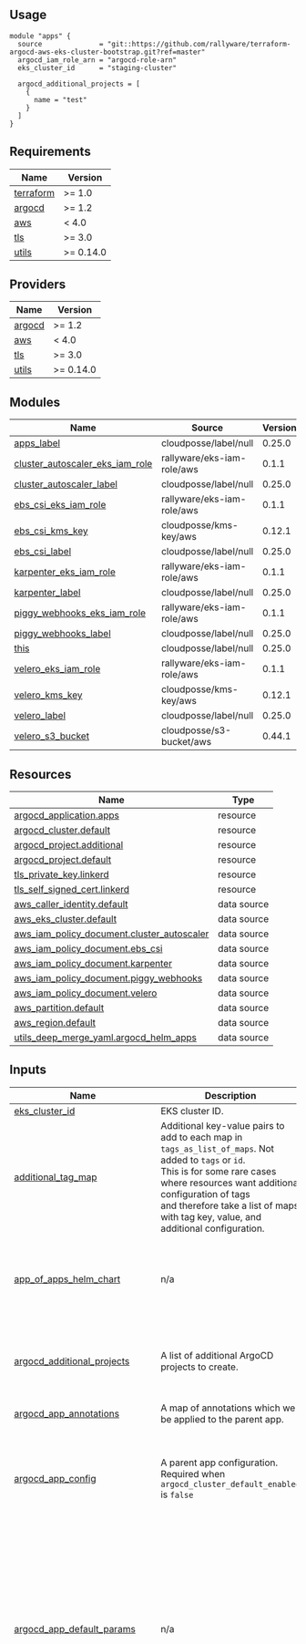 ## Usage

```hcl
module "apps" {
  source              = "git::https://github.com/rallyware/terraform-argocd-aws-eks-cluster-bootstrap.git?ref=master"
  argocd_iam_role_arn = "argocd-role-arn"
  eks_cluster_id      = "staging-cluster"

  argocd_additional_projects = [
    {
      name = "test"
    }
  ]
}
```

<!-- BEGIN_TF_DOCS -->
## Requirements

| Name | Version |
|------|---------|
| <a name="requirement_terraform"></a> [terraform](#requirement\_terraform) | >= 1.0 |
| <a name="requirement_argocd"></a> [argocd](#requirement\_argocd) | >= 1.2 |
| <a name="requirement_aws"></a> [aws](#requirement\_aws) | < 4.0 |
| <a name="requirement_tls"></a> [tls](#requirement\_tls) | >= 3.0 |
| <a name="requirement_utils"></a> [utils](#requirement\_utils) | >= 0.14.0 |

## Providers

| Name | Version |
|------|---------|
| <a name="provider_argocd"></a> [argocd](#provider\_argocd) | >= 1.2 |
| <a name="provider_aws"></a> [aws](#provider\_aws) | < 4.0 |
| <a name="provider_tls"></a> [tls](#provider\_tls) | >= 3.0 |
| <a name="provider_utils"></a> [utils](#provider\_utils) | >= 0.14.0 |

## Modules

| Name | Source | Version |
|------|--------|---------|
| <a name="module_apps_label"></a> [apps\_label](#module\_apps\_label) | cloudposse/label/null | 0.25.0 |
| <a name="module_cluster_autoscaler_eks_iam_role"></a> [cluster\_autoscaler\_eks\_iam\_role](#module\_cluster\_autoscaler\_eks\_iam\_role) | rallyware/eks-iam-role/aws | 0.1.1 |
| <a name="module_cluster_autoscaler_label"></a> [cluster\_autoscaler\_label](#module\_cluster\_autoscaler\_label) | cloudposse/label/null | 0.25.0 |
| <a name="module_ebs_csi_eks_iam_role"></a> [ebs\_csi\_eks\_iam\_role](#module\_ebs\_csi\_eks\_iam\_role) | rallyware/eks-iam-role/aws | 0.1.1 |
| <a name="module_ebs_csi_kms_key"></a> [ebs\_csi\_kms\_key](#module\_ebs\_csi\_kms\_key) | cloudposse/kms-key/aws | 0.12.1 |
| <a name="module_ebs_csi_label"></a> [ebs\_csi\_label](#module\_ebs\_csi\_label) | cloudposse/label/null | 0.25.0 |
| <a name="module_karpenter_eks_iam_role"></a> [karpenter\_eks\_iam\_role](#module\_karpenter\_eks\_iam\_role) | rallyware/eks-iam-role/aws | 0.1.1 |
| <a name="module_karpenter_label"></a> [karpenter\_label](#module\_karpenter\_label) | cloudposse/label/null | 0.25.0 |
| <a name="module_piggy_webhooks_eks_iam_role"></a> [piggy\_webhooks\_eks\_iam\_role](#module\_piggy\_webhooks\_eks\_iam\_role) | rallyware/eks-iam-role/aws | 0.1.1 |
| <a name="module_piggy_webhooks_label"></a> [piggy\_webhooks\_label](#module\_piggy\_webhooks\_label) | cloudposse/label/null | 0.25.0 |
| <a name="module_this"></a> [this](#module\_this) | cloudposse/label/null | 0.25.0 |
| <a name="module_velero_eks_iam_role"></a> [velero\_eks\_iam\_role](#module\_velero\_eks\_iam\_role) | rallyware/eks-iam-role/aws | 0.1.1 |
| <a name="module_velero_kms_key"></a> [velero\_kms\_key](#module\_velero\_kms\_key) | cloudposse/kms-key/aws | 0.12.1 |
| <a name="module_velero_label"></a> [velero\_label](#module\_velero\_label) | cloudposse/label/null | 0.25.0 |
| <a name="module_velero_s3_bucket"></a> [velero\_s3\_bucket](#module\_velero\_s3\_bucket) | cloudposse/s3-bucket/aws | 0.44.1 |

## Resources

| Name | Type |
|------|------|
| [argocd_application.apps](https://registry.terraform.io/providers/oboukili/argocd/latest/docs/resources/application) | resource |
| [argocd_cluster.default](https://registry.terraform.io/providers/oboukili/argocd/latest/docs/resources/cluster) | resource |
| [argocd_project.additional](https://registry.terraform.io/providers/oboukili/argocd/latest/docs/resources/project) | resource |
| [argocd_project.default](https://registry.terraform.io/providers/oboukili/argocd/latest/docs/resources/project) | resource |
| [tls_private_key.linkerd](https://registry.terraform.io/providers/hashicorp/tls/latest/docs/resources/private_key) | resource |
| [tls_self_signed_cert.linkerd](https://registry.terraform.io/providers/hashicorp/tls/latest/docs/resources/self_signed_cert) | resource |
| [aws_caller_identity.default](https://registry.terraform.io/providers/hashicorp/aws/latest/docs/data-sources/caller_identity) | data source |
| [aws_eks_cluster.default](https://registry.terraform.io/providers/hashicorp/aws/latest/docs/data-sources/eks_cluster) | data source |
| [aws_iam_policy_document.cluster_autoscaler](https://registry.terraform.io/providers/hashicorp/aws/latest/docs/data-sources/iam_policy_document) | data source |
| [aws_iam_policy_document.ebs_csi](https://registry.terraform.io/providers/hashicorp/aws/latest/docs/data-sources/iam_policy_document) | data source |
| [aws_iam_policy_document.karpenter](https://registry.terraform.io/providers/hashicorp/aws/latest/docs/data-sources/iam_policy_document) | data source |
| [aws_iam_policy_document.piggy_webhooks](https://registry.terraform.io/providers/hashicorp/aws/latest/docs/data-sources/iam_policy_document) | data source |
| [aws_iam_policy_document.velero](https://registry.terraform.io/providers/hashicorp/aws/latest/docs/data-sources/iam_policy_document) | data source |
| [aws_partition.default](https://registry.terraform.io/providers/hashicorp/aws/latest/docs/data-sources/partition) | data source |
| [aws_region.default](https://registry.terraform.io/providers/hashicorp/aws/latest/docs/data-sources/region) | data source |
| [utils_deep_merge_yaml.argocd_helm_apps](https://registry.terraform.io/providers/cloudposse/utils/latest/docs/data-sources/deep_merge_yaml) | data source |

## Inputs

| Name | Description | Type | Default | Required |
|------|-------------|------|---------|:--------:|
| <a name="input_eks_cluster_id"></a> [eks\_cluster\_id](#input\_eks\_cluster\_id) | EKS cluster ID. | `string` | n/a | yes |
| <a name="input_additional_tag_map"></a> [additional\_tag\_map](#input\_additional\_tag\_map) | Additional key-value pairs to add to each map in `tags_as_list_of_maps`. Not added to `tags` or `id`.<br>This is for some rare cases where resources want additional configuration of tags<br>and therefore take a list of maps with tag key, value, and additional configuration. | `map(string)` | `{}` | no |
| <a name="input_app_of_apps_helm_chart"></a> [app\_of\_apps\_helm\_chart](#input\_app\_of\_apps\_helm\_chart) | n/a | <pre>object(<br>    {<br>      chart      = string<br>      repository = string<br>      version    = string<br>    }<br>  )</pre> | <pre>{<br>  "chart": "argocd-app-of-apps",<br>  "repository": "https://rallyware.github.io/terraform-argocd-aws-eks-cluster-bootstrap",<br>  "version": "0.2.0"<br>}</pre> | no |
| <a name="input_argocd_additional_projects"></a> [argocd\_additional\_projects](#input\_argocd\_additional\_projects) | A list of additional ArgoCD projects to create. | <pre>list(object(<br>    {<br>      name        = string<br>      description = optional(string)<br>    }<br>  ))</pre> | `[]` | no |
| <a name="input_argocd_app_annotations"></a> [argocd\_app\_annotations](#input\_argocd\_app\_annotations) | A map of annotations which we be applied to the parent app. | `map(string)` | `{}` | no |
| <a name="input_argocd_app_config"></a> [argocd\_app\_config](#input\_argocd\_app\_config) | A parent app configuration. Required when `argocd_cluster_default_enabled` is `false` | <pre>object(<br>    {<br>      name         = optional(string)<br>      project      = optional(string)<br>      cluster_name = optional(string)<br>      cluster_addr = optional(string)<br>    }<br>  )</pre> | `{}` | no |
| <a name="input_argocd_app_default_params"></a> [argocd\_app\_default\_params](#input\_argocd\_app\_default\_params) | n/a | <pre>object(<br>    {<br>      max_history                = number<br>      override_values            = string<br>      sync_wave                  = number<br>      create_default_iam_policy  = bool<br>      create_default_iam_role    = bool<br>      iam_policy_document        = string<br>      use_sts_regional_endpoints = bool<br>      namespace                  = string<br>      chart                      = string<br>      path                       = string<br>      cluster                    = string<br>      project                    = string<br>    }<br>  )</pre> | <pre>{<br>  "chart": "",<br>  "cluster": "in-cluster",<br>  "create_default_iam_policy": true,<br>  "create_default_iam_role": true,<br>  "iam_policy_document": "{}",<br>  "max_history": 10,<br>  "namespace": "default",<br>  "override_values": "",<br>  "path": "",<br>  "project": "",<br>  "sync_wave": 50,<br>  "use_sts_regional_endpoints": false<br>}</pre> | no |
| <a name="input_argocd_apps"></a> [argocd\_apps](#input\_argocd\_apps) | n/a | <pre>list(object(<br>    {<br>      name            = string<br>      repository      = string<br>      version         = string<br>      cluster         = optional(string)<br>      project         = optional(string)<br>      namespace       = optional(string)<br>      chart           = optional(string)<br>      path            = optional(string)<br>      override_values = optional(string)<br>      max_history     = optional(number)<br>      sync_wave       = optional(number)<br>      annotations     = optional(map(string))<br>      ignore_differences = optional(list(object(<br>        {<br>          group               = string<br>          kind                = string<br>          jq_path_expressions = list(string)<br>        }<br>      )))<br>      create_default_iam_policy  = optional(bool)<br>      create_default_iam_role    = optional(bool)<br>      iam_policy_document        = optional(string)<br>      use_sts_regional_endpoints = optional(bool)<br>    }<br>  ))</pre> | <pre>[<br>  {<br>    "name": "prometheus-operator-crds",<br>    "namespace": "default",<br>    "path": "example/prometheus-operator-crd/",<br>    "repository": "https://github.com/prometheus-operator/prometheus-operator.git",<br>    "sync_wave": -25,<br>    "version": "v0.52.1"<br>  },<br>  {<br>    "chart": "aws-vpc-cni",<br>    "name": "aws-vpc-cni",<br>    "namespace": "kube-system",<br>    "repository": "https://aws.github.io/eks-charts",<br>    "sync_wave": -11,<br>    "version": "1.1.12"<br>  },<br>  {<br>    "chart": "tigera-operator",<br>    "name": "calico",<br>    "namespace": "calico-system",<br>    "repository": "https://docs.projectcalico.org/charts",<br>    "sync_wave": -10,<br>    "version": "v3.20.2"<br>  },<br>  {<br>    "chart": "argo-rollouts",<br>    "name": "argo-rollouts",<br>    "namespace": "argo",<br>    "repository": "https://argoproj.github.io/argo-helm",<br>    "version": "2.0.1"<br>  },<br>  {<br>    "chart": "node-local-dns",<br>    "name": "node-local-dns",<br>    "namespace": "kube-system",<br>    "repository": "https://sweetops.github.io/helm-charts",<br>    "sync_wave": -9,<br>    "version": "0.2.0"<br>  },<br>  {<br>    "chart": "cert-manager",<br>    "name": "cert-manager",<br>    "namespace": "cert-manager",<br>    "repository": "https://charts.jetstack.io",<br>    "sync_wave": -7,<br>    "version": "1.5.0"<br>  },<br>  {<br>    "chart": "cert-manager-issuers",<br>    "name": "cert-manager-issuers",<br>    "namespace": "cert-manager",<br>    "repository": "https://charts.adfinis.com",<br>    "sync_wave": -6,<br>    "version": "0.2.2"<br>  },<br>  {<br>    "chart": "cluster-autoscaler",<br>    "name": "cluster-autoscaler",<br>    "namespace": "kube-system",<br>    "repository": "https://kubernetes.github.io/autoscaler",<br>    "sync_wave": -8,<br>    "version": "9.10.5"<br>  },<br>  {<br>    "chart": "aws-ebs-csi-driver",<br>    "name": "ebs-csi",<br>    "namespace": "csi-drivers",<br>    "repository": "https://kubernetes-sigs.github.io/aws-ebs-csi-driver",<br>    "sync_wave": -5,<br>    "version": "2.1.0"<br>  },<br>  {<br>    "chart": "piggy-webhooks",<br>    "name": "piggy-webhooks",<br>    "namespace": "infra",<br>    "repository": "https://piggysec.com",<br>    "sync_wave": -4,<br>    "version": "0.2.9"<br>  },<br>  {<br>    "chart": "aws-node-termination-handler",<br>    "name": "aws-node-termination-handler",<br>    "namespace": "node-termination-handler",<br>    "repository": "https://aws.github.io/eks-charts",<br>    "version": "0.15.2"<br>  },<br>  {<br>    "chart": "node-problem-detector",<br>    "name": "node-problem-detector",<br>    "namespace": "node-problem-detector",<br>    "repository": "https://charts.deliveryhero.io",<br>    "version": "2.0.5"<br>  },<br>  {<br>    "chart": "ingress-nginx",<br>    "name": "ingress-nginx",<br>    "namespace": "infra",<br>    "repository": "https://kubernetes.github.io/ingress-nginx",<br>    "version": "4.0.1"<br>  },<br>  {<br>    "chart": "velero",<br>    "name": "velero",<br>    "namespace": "velero",<br>    "repository": "https://vmware-tanzu.github.io/helm-charts",<br>    "version": "2.27.0"<br>  },<br>  {<br>    "chart": "descheduler",<br>    "name": "descheduler",<br>    "namespace": "kube-system",<br>    "repository": "https://kubernetes-sigs.github.io/descheduler",<br>    "version": "0.21.0"<br>  },<br>  {<br>    "chart": "keda",<br>    "name": "keda",<br>    "namespace": "infra",<br>    "repository": "https://kedacore.github.io/charts",<br>    "version": "2.4.0"<br>  },<br>  {<br>    "chart": "falco",<br>    "name": "falco",<br>    "namespace": "falco",<br>    "repository": "https://falcosecurity.github.io/charts",<br>    "version": "1.15.7"<br>  },<br>  {<br>    "chart": "falcosidekick",<br>    "name": "falcosidekick",<br>    "namespace": "falco",<br>    "repository": "https://falcosecurity.github.io/charts",<br>    "version": "0.3.17"<br>  },<br>  {<br>    "chart": "gatekeeper",<br>    "name": "gatekeeper",<br>    "namespace": "infra",<br>    "repository": "https://open-policy-agent.github.io/gatekeeper/charts",<br>    "version": "3.6.0"<br>  },<br>  {<br>    "chart": "victoria-metrics-k8s-stack",<br>    "name": "victoria-metrics",<br>    "namespace": "monitoring",<br>    "repository": "https://victoriametrics.github.io/helm-charts",<br>    "sync_wave": -3,<br>    "version": "0.5.3"<br>  },<br>  {<br>    "chart": "linkerd2",<br>    "name": "linkerd",<br>    "namespace": "linkerd",<br>    "repository": "https://sweetops.github.io/helm-charts",<br>    "version": "0.2.0"<br>  },<br>  {<br>    "chart": "linkerd-smi",<br>    "name": "linkerd-smi",<br>    "namespace": "linkerd-smi",<br>    "repository": "https://linkerd.github.io/linkerd-smi",<br>    "version": "0.1.0"<br>  },<br>  {<br>    "chart": "linkerd-viz",<br>    "name": "linkerd-viz",<br>    "namespace": "linkerd-viz",<br>    "repository": "https://sweetops.github.io/helm-charts",<br>    "version": "0.2.0"<br>  },<br>  {<br>    "chart": "linkerd-jaeger",<br>    "name": "linkerd-jaeger",<br>    "namespace": "linkerd-jaeger",<br>    "repository": "https://sweetops.github.io/helm-charts",<br>    "version": "0.2.0"<br>  },<br>  {<br>    "chart": "prometheus-blackbox-exporter",<br>    "name": "prometheus-blackbox-exporter",<br>    "namespace": "monitoring",<br>    "repository": "https://prometheus-community.github.io/helm-charts",<br>    "version": "5.0.3"<br>  },<br>  {<br>    "chart": "karpenter",<br>    "name": "karpenter",<br>    "namespace": "karpenter",<br>    "repository": "https://charts.karpenter.sh",<br>    "version": "0.5.1"<br>  }<br>]</pre> | no |
| <a name="input_argocd_cluster_default_enabled"></a> [argocd\_cluster\_default\_enabled](#input\_argocd\_cluster\_default\_enabled) | Whether to create ArgoCD cluster resource. Requires: argocd\_iam\_role\_arn | `bool` | `true` | no |
| <a name="input_argocd_iam_role_arn"></a> [argocd\_iam\_role\_arn](#input\_argocd\_iam\_role\_arn) | IAM role ARN for ArgoCD to authenticate in EKS cluster. | `string` | `""` | no |
| <a name="input_argocd_namespace"></a> [argocd\_namespace](#input\_argocd\_namespace) | The Kubernetes namespace where ArgoCD installed to. | `string` | `"argo"` | no |
| <a name="input_argocd_project_default_enabled"></a> [argocd\_project\_default\_enabled](#input\_argocd\_project\_default\_enabled) | Whether to create default ArgoCD project. | `bool` | `true` | no |
| <a name="input_attributes"></a> [attributes](#input\_attributes) | ID element. Additional attributes (e.g. `workers` or `cluster`) to add to `id`,<br>in the order they appear in the list. New attributes are appended to the<br>end of the list. The elements of the list are joined by the `delimiter`<br>and treated as a single ID element. | `list(string)` | `[]` | no |
| <a name="input_context"></a> [context](#input\_context) | Single object for setting entire context at once.<br>See description of individual variables for details.<br>Leave string and numeric variables as `null` to use default value.<br>Individual variable settings (non-null) override settings in context object,<br>except for attributes, tags, and additional\_tag\_map, which are merged. | `any` | <pre>{<br>  "additional_tag_map": {},<br>  "attributes": [],<br>  "delimiter": null,<br>  "descriptor_formats": {},<br>  "enabled": true,<br>  "environment": null,<br>  "id_length_limit": null,<br>  "label_key_case": null,<br>  "label_order": [],<br>  "label_value_case": null,<br>  "labels_as_tags": [<br>    "unset"<br>  ],<br>  "name": null,<br>  "namespace": null,<br>  "regex_replace_chars": null,<br>  "stage": null,<br>  "tags": {},<br>  "tenant": null<br>}</pre> | no |
| <a name="input_delimiter"></a> [delimiter](#input\_delimiter) | Delimiter to be used between ID elements.<br>Defaults to `-` (hyphen). Set to `""` to use no delimiter at all. | `string` | `null` | no |
| <a name="input_descriptor_formats"></a> [descriptor\_formats](#input\_descriptor\_formats) | Describe additional descriptors to be output in the `descriptors` output map.<br>Map of maps. Keys are names of descriptors. Values are maps of the form<br>`{<br>   format = string<br>   labels = list(string)<br>}`<br>(Type is `any` so the map values can later be enhanced to provide additional options.)<br>`format` is a Terraform format string to be passed to the `format()` function.<br>`labels` is a list of labels, in order, to pass to `format()` function.<br>Label values will be normalized before being passed to `format()` so they will be<br>identical to how they appear in `id`.<br>Default is `{}` (`descriptors` output will be empty). | `any` | `{}` | no |
| <a name="input_enabled"></a> [enabled](#input\_enabled) | Set to false to prevent the module from creating any resources | `bool` | `null` | no |
| <a name="input_environment"></a> [environment](#input\_environment) | ID element. Usually used for region e.g. 'uw2', 'us-west-2', OR role 'prod', 'staging', 'dev', 'UAT' | `string` | `null` | no |
| <a name="input_id_length_limit"></a> [id\_length\_limit](#input\_id\_length\_limit) | Limit `id` to this many characters (minimum 6).<br>Set to `0` for unlimited length.<br>Set to `null` for keep the existing setting, which defaults to `0`.<br>Does not affect `id_full`. | `number` | `null` | no |
| <a name="input_label_key_case"></a> [label\_key\_case](#input\_label\_key\_case) | Controls the letter case of the `tags` keys (label names) for tags generated by this module.<br>Does not affect keys of tags passed in via the `tags` input.<br>Possible values: `lower`, `title`, `upper`.<br>Default value: `title`. | `string` | `null` | no |
| <a name="input_label_order"></a> [label\_order](#input\_label\_order) | The order in which the labels (ID elements) appear in the `id`.<br>Defaults to ["namespace", "environment", "stage", "name", "attributes"].<br>You can omit any of the 6 labels ("tenant" is the 6th), but at least one must be present. | `list(string)` | `null` | no |
| <a name="input_label_value_case"></a> [label\_value\_case](#input\_label\_value\_case) | Controls the letter case of ID elements (labels) as included in `id`,<br>set as tag values, and output by this module individually.<br>Does not affect values of tags passed in via the `tags` input.<br>Possible values: `lower`, `title`, `upper` and `none` (no transformation).<br>Set this to `title` and set `delimiter` to `""` to yield Pascal Case IDs.<br>Default value: `lower`. | `string` | `null` | no |
| <a name="input_labels_as_tags"></a> [labels\_as\_tags](#input\_labels\_as\_tags) | Set of labels (ID elements) to include as tags in the `tags` output.<br>Default is to include all labels.<br>Tags with empty values will not be included in the `tags` output.<br>Set to `[]` to suppress all generated tags.<br>**Notes:**<br>  The value of the `name` tag, if included, will be the `id`, not the `name`.<br>  Unlike other `null-label` inputs, the initial setting of `labels_as_tags` cannot be<br>  changed in later chained modules. Attempts to change it will be silently ignored. | `set(string)` | <pre>[<br>  "default"<br>]</pre> | no |
| <a name="input_name"></a> [name](#input\_name) | ID element. Usually the component or solution name, e.g. 'app' or 'jenkins'.<br>This is the only ID element not also included as a `tag`.<br>The "name" tag is set to the full `id` string. There is no tag with the value of the `name` input. | `string` | `null` | no |
| <a name="input_namespace"></a> [namespace](#input\_namespace) | ID element. Usually an abbreviation of your organization name, e.g. 'eg' or 'cp', to help ensure generated IDs are globally unique | `string` | `null` | no |
| <a name="input_regex_replace_chars"></a> [regex\_replace\_chars](#input\_regex\_replace\_chars) | Terraform regular expression (regex) string.<br>Characters matching the regex will be removed from the ID elements.<br>If not set, `"/[^a-zA-Z0-9-]/"` is used to remove all characters other than hyphens, letters and digits. | `string` | `null` | no |
| <a name="input_stage"></a> [stage](#input\_stage) | ID element. Usually used to indicate role, e.g. 'prod', 'staging', 'source', 'build', 'test', 'deploy', 'release' | `string` | `null` | no |
| <a name="input_tags"></a> [tags](#input\_tags) | Additional tags (e.g. `{'BusinessUnit': 'XYZ'}`).<br>Neither the tag keys nor the tag values will be modified by this module. | `map(string)` | `{}` | no |
| <a name="input_tenant"></a> [tenant](#input\_tenant) | ID element \_(Rarely used, not included by default)\_. A customer identifier, indicating who this instance of a resource is for | `string` | `null` | no |

## Outputs

| Name | Description |
|------|-------------|
| <a name="output_ebs_csi_kms_key_arn"></a> [ebs\_csi\_kms\_key\_arn](#output\_ebs\_csi\_kms\_key\_arn) | EBS CSI KMS key ARN |
| <a name="output_ebs_csi_kms_key_id"></a> [ebs\_csi\_kms\_key\_id](#output\_ebs\_csi\_kms\_key\_id) | EBS CSI KMS key ID |
| <a name="output_piggy_webhooks_role_arn"></a> [piggy\_webhooks\_role\_arn](#output\_piggy\_webhooks\_role\_arn) | Piggy-Webhook role ARN |
| <a name="output_velero_kms_key_arn"></a> [velero\_kms\_key\_arn](#output\_velero\_kms\_key\_arn) | Velero KMS key ARN |
| <a name="output_velero_kms_key_id"></a> [velero\_kms\_key\_id](#output\_velero\_kms\_key\_id) | Velero KMS key ID |
| <a name="output_velero_s3_bucket_arn"></a> [velero\_s3\_bucket\_arn](#output\_velero\_s3\_bucket\_arn) | Velero S3 bucket ARN |
| <a name="output_velero_s3_bucket_id"></a> [velero\_s3\_bucket\_id](#output\_velero\_s3\_bucket\_id) | Velero S3 bucket name |
<!-- END_TF_DOCS --> 

## License
The Apache-2.0 license